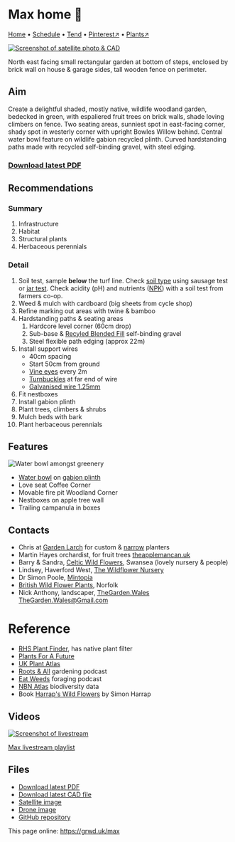 # Max home 🏡

[Home](https://grwd.uk/max/) • [Schedule](https://grwd.uk/max/schedule) • [Tend](https://grwd.uk/max/tend) • [Pinterest↗](https://pinterest.co.uk/NatureWorksGarden/max) • [Plants↗](https://bit.ly/max-plants)

[![Screenshot of satellite photo & CAD](https://res.cloudinary.com/growdigital/image/upload/w_320/v1677774794/max/cad-screenshot.jpg)](https://res.cloudinary.com/growdigital/image/upload/v1677774794/max/cad-screenshot.jpg)

North east facing small rectangular garden at bottom of steps, enclosed by brick wall on house & garage sides, tall wooden fence on perimeter. 

## Aim

Create a delightful shaded, mostly native, wildlife woodland garden, bedecked in green, with espaliered fruit trees on brick walls, shade loving climbers on fence. Two seating areas, sunniest spot in east-facing corner, shady spot in westerly corner with  upright Bowles Willow behind. Central water bowl feature on wildlife gabion recycled plinth. Curved hardstanding paths made with recycled self-binding gravel, with steel edging.

### [Download latest PDF](https://codeberg.org/natureworks/max/raw/branch/master/max.pdf)

## Recommendations

### Summary

1. Infrastructure
2. Habitat
3. Structural plants
4. Herbaceous perennials

### Detail

1. Soil test, sample **below** the turf line. Check [soil type](https://www.wynnstay.co.uk/wynnstaystores/wynnstay-tetbury/) using sausage test or [jar test](https://hgic.clemson.edu/factsheet/soil-texture-analysis-the-jar-test/). Check acidity (pH) and nutrients ([NPK](https://en.wikipedia.org/wiki/Labeling_of_fertilizer#The_NPK_analysis_label)) with a soil test from farmers co-op.
2. Weed & mulch with cardboard (big sheets from cycle shop)
3. Refine marking out areas with twine & bamboo
4. Hardstanding paths & seating areas
    1. Hardcore level corner (60cm drop)
    2. Sub-base & [Recyled Blended Fill](https://rioaggregates.co.uk/rio-product-range.htm) self-binding gravel
    3. Steel flexible path edging (approx 22m)
5. Install support wires
    * 40cm spacing
    * Start 50cm from ground
    * [Vine eyes](https://www.amazon.co.uk/gp/product/B01KQVR3UM/) every 2m
    * [Turnbuckles](https://www.amazon.co.uk/FEPITO-Turnbuckle-Tensioner-Adjustable-Stainless/dp/B08591TP57/) at far end of wire
    * [Galvanised wire 1.25mm](https://www.amazon.co.uk/gp/product/B0087ZPCJ4/)
6. Fit nestboxes
7. Install gabion plinth
8. Plant trees, climbers & shrubs
9. Mulch beds with bark
10. Plant herbaceous perennials

## Features

![Water bowl amongst greenery](https://res.cloudinary.com/growdigital/image/upload/w_320/v1647003657/clifftop/water-bowl-276125-169.jpg)

* [Water bowl](https://www.thepotco.com/shop/features/water-features/water-bowls/corten-steel-curved-water-bowl/) on [gabion plinth](https://www.wirefence.co.uk/gabion/build-your-own-custom-gabion/)
* Love seat Coffee Corner
* Movable fire pit Woodland Corner
* Nestboxes on apple tree wall
* Trailing campanula in boxes

## Contacts

* Chris at [Garden Larch](www.gardenlarch.co.uk) for custom & [narrow](https://gardenlarch.co.uk/narrow-planters-250mm/) planters
* Martin Hayes orchardist, for fruit trees [theapplemancan.uk](https://theapplemancan.uk)
* Barry & Sandra, [Celtic Wild Flowers](https://celticwildflowers.co.uk/), Swansea (lovely nursery & people)
* Lindsey, Haverford West, [The Wildflower Nursery](https://www.thewildflowernursery.co.uk/)
* Dr Simon Poole, [Mintopia](https://mintopia.bigcartel.com/)
* [British Wild Flower Plants](https://www.wildflowers.uk/), Norfolk
* Nick Anthony, landscaper, [TheGarden.Wales](https://thegardenwales.co.uk/) [TheGarden.Wales@Gmail.com](mailto:TheGarden.Wales@Gmail.com)

# Reference

* [RHS Plant Finder](https://www.rhs.org.uk/plants/search-form), has native plant filter
* [Plants For A Future](https://pfaf.org/user/Default.aspx)
* [UK Plant Atlas](https://www.brc.ac.uk/plantatlas/)
* [Roots & All](https://rootsandall.co.uk/) gardening podcast
* [Eat Weeds](https://www.eatweeds.co.uk/podcast) foraging podcast
* [NBN Atlas](https://nbnatlas.org/) biodiversity data
* Book [Harrap's Wild Flowers](https://www.bloomsbury.com/uk/harraps-wild-flowers-9781472982667/) by Simon Harrap

## Videos

[![Screenshot of livestream](https://res.cloudinary.com/growdigital/image/upload/w_320/v1638362351/max/video-screenshot.jpg)](https://bit.ly/max-playlist)

[Max livestream playlist](https://bit.ly/max-playlist)

## Files

* [Download latest PDF](https://codeberg.org/natureworks/max/raw/branch/master/max.pdf)
* [Download latest CAD file](https://downgit.github.io/#/home?url=https://codeberg.org/natureworks/max/raw/branch/master/max.dxf)
* [Satellite image](https://codeberg.org/natureworks/max/raw/branch/master/satellite.jpg)
* [Drone image](https://codeberg.org/natureworks/max/raw/branch/master/drone.jpg)
* [GitHub repository](https://codeberg.org/natureworks/max)

This page online: <https://grwd.uk/max>
